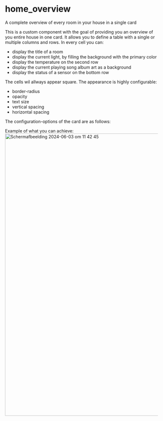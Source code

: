 # home_overview
A complete overview of every room in your house in a single card

This is a custom component with the goal of providing you an overview of you entire house in one card. 
It allows you to define a table with a single or multiple columns and rows.
In every cell you can:
- display the title of a room
- display the current light, by filling the background with the primary color
- display the temperature on the second row
- display the current playing song album art as a background
- display the status of a sensor on the bottom row

The cells wil allways appear square. The appearance is highly configurable:
- border-radius
- opacity
- text size
- vertical spacing
- horizontal spacing

The configuration-options of the card are as follows:


Example of what you can achieve:
<img width="927" alt="Scherm­afbeelding 2024-06-03 om 11 42 45" src="https://github.com/reiniertc/home_overview/assets/5908262/ec23fa00-bbd5-4ef5-82c4-795f8f9b7c57">
